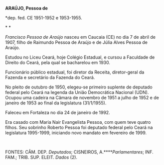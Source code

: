 **ARAÚJO, Pessoa de**

\*dep. fed. CE 1951-1952 e 1953-1955.

* *

*Francisco Pessoa de Araújo* nasceu em Caucaia (CE) no dia 7 de abril de
1907, filho de Raimundo Pessoa de Araújo e de Júlia Alves Pessoa de
Araújo.

Estudou no Liceu Ceará, hoje Colégio Estadual, e cursou a Faculdade de
Direito do Ceará, pela qual se bacharelou em 1930.

Funcionário público estadual, foi diretor da Receita, diretor-geral da
Fazenda e secretário da Fazenda do Ceará.

No pleito de outubro de 1950, elegeu-se primeiro suplente de deputado
federal pelo Ceará na legenda da União Democrática Nacional (UDN).
Ocupou uma cadeira na Câmara de novembro de 1951 a julho de 1952 e de
janeiro de 1953 ao final da legislatura (31/1/1955).

Faleceu em Fortaleza no dia 24 de janeiro de 1992.

Era casado com Maria Nair Evangelista Pessoa, com quem teve quatro
filhos. Seu sobrinho Roberto Pessoa foi deputado federal pelo Ceará na
legislatura 1995-1999, iniciando novo mandato em fevereiro de 1999.

 

FONTES: CÂM. DEP. *Deputados*; CISNEIROS, A.*****Parlamentares*; INF.
FAM.; TRIB. SUP. ELEIT. *Dados* (2).

 
